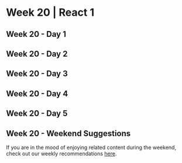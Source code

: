 # Week 20 | React 1

## Week 20 - Day 1

## Week 20 - Day 2

## Week 20 - Day 3

## Week 20 - Day 4

## Week 20 - Day 5

## Week 20 - Weekend Suggestions

If you are in the mood of enjoying related content during the weekend, check out our weekly recommendations [here](WEEKEND.md).